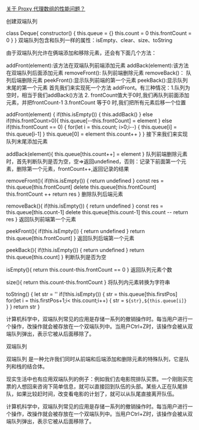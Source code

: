 [关于 Proxy 代理数组的性能问题？](https://www.zhihu.com/question/460330154)


创建双端队列

class Deque{
 constructor() {
    this.queue = {}
    this.count = 0
    this.frontCount = 0
  }
}
双端队列包含和队列一样的属性：isEmpty、clear、size、toString

由于双端队列允许在俩端添加和移除元素，还会有下面几个方法：

addFront(element):该方法在双端队列前端添加元素
addBack(element):该方法在双端队列后面添加元素
removeFront(): 队列前端删除元素
removeBack()： 队列后端删除元素
peekFront():显示队列前端的第一个元素
peekBack():显示队列末尾的第一个元素
首先我们来实现死一个方法 addFront。有三种情况：1.队列为空时，相当于我们addBack()方法 2. frontCount值大于0时,我们再队列前面添加元素，并把frontCount-1 3.frontCount 等于0 时,我们把所有元素后移一个位置

addFront(element) {
  if(this.isEmpty()) {
    this.addBack()
  } else if(this.frontCount>0){
     this.queue[--this.frontCount] = element
   } else if(this.frontCount == 0) {
     for(let i = this.count; i>0;i--) {
       this.queue[i] = this.queue[i-1]
     }
     this.queue[0] = element
     this.count++
  }
}
接下来我们来实现队列末尾添加元素

addBack(element){
  this.queue[this.count++] = element
}
队列前端删除元素时，首先判断队列是否为空，空=>返回undefined，否则：记录下前面第一个元素，删除第一个元素，frontCount++,返回记录的结果

removeFront(){
  if(this.isEmpty()) {
    return undefined
  }
  const res = this.queue[this.frontCount]
  delete this.queue[this.frontCount]
  this.frontCount ++
  return res
}
删除队列后端元素

removeBack(){
  if(this.isEmpty()) {
    return undefined
  }
  const res = this.queue[this.count-1]
  delete this.queue[this.count-1]
  this.count --
  return res
}
返回队列前端第一个元素

peekFront(){
  if(this.isEmpty()) {
    return undefined
  }
  return this.queue[this.frontCount]
}
返回队列后端第一个元素

peekBack(){
  if(this.isEmpty()) {
    return undefined
  }
  return this.queue[this.count]
}
判断队列是否为空

isEmpty(){
 return this.count-this.frontCount == 0
}
返回队列元素个数

size(){
 return this.count-this.frontCount
}
将队列内元素转换为字符串

toString() {
  let str = ''
  if(!this.isEmpty()) {
    str = this.queue[this.firstPos]
    for(let i = this.firstPos+1;i< this.count;i++) {
      str = `${str},${this.queue[i]}`   
      }
  }
  return str
}

计算机科学中，双端队列常见的应用是存储一系列的撤销操作时。每当用户进行一个操作，改操作就会被存放在一个双端队列中。当用户Ctrl+Z时，该操作会被从双端队列弹出，表示它被从后面移除了。

双端队列

双端队列 是一种允许我们同时从前端和后端添加和删除元素的特殊队列，它是队列和栈的结合体。

现实生活中也有应用双端队列的例子：例如我们去电影院排队买票。一个刚刚买完票的人想回来咨询下简单信息，就可以直接回到队伍的头部。某些人正在队尾排队，如果比较赶时间，改变看电影的计划了，就可以从队尾直接离开队伍。

计算机科学中，双端队列常见的应用是存储一系列的撤销操作时。每当用户进行一个操作，改操作就会被存放在一个双端队列中。当用户Ctrl+Z时，该操作会被从双端队列弹出，表示它被从后面移除了。
